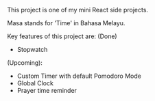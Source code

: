 This project is one of my mini React side projects.

Masa stands for 'Time' in Bahasa Melayu.

Key features of this project are:
(Done)
- Stopwatch

(Upcoming):
- Custom Timer with default Pomodoro Mode
- Global Clock
- Prayer time reminder